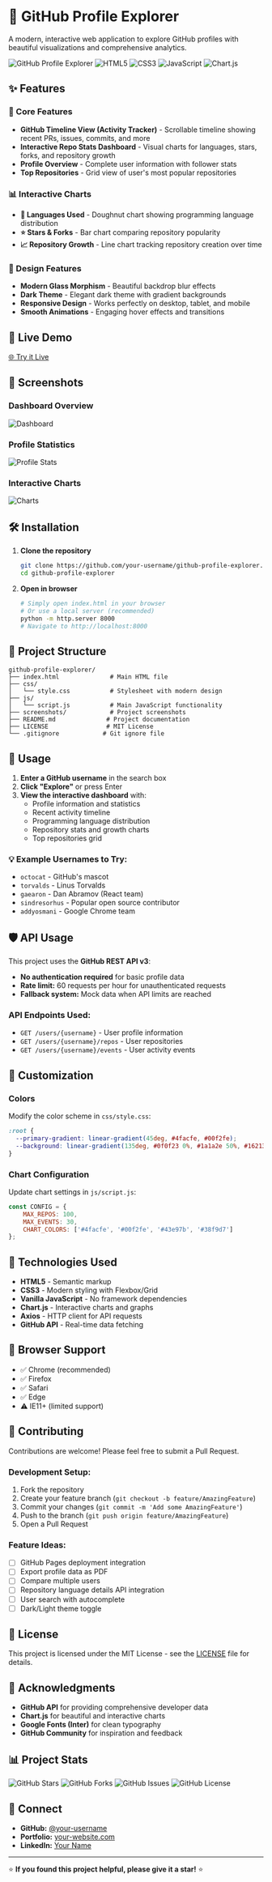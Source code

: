 # 🚀 GitHub Profile Explorer

A modern, interactive web application to explore GitHub profiles with beautiful visualizations and comprehensive analytics.

![GitHub Profile Explorer](https://img.shields.io/badge/GitHub-Profile%20Explorer-blue?style=for-the-badge&logo=github)
![HTML5](https://img.shields.io/badge/html5-%23E34F26.svg?style=for-the-badge&logo=html5&logoColor=white)
![CSS3](https://img.shields.io/badge/css3-%231572B6.svg?style=for-the-badge&logo=css3&logoColor=white)
![JavaScript](https://img.shields.io/badge/javascript-%23323330.svg?style=for-the-badge&logo=javascript&logoColor=%23F7DF1E)
![Chart.js](https://img.shields.io/badge/chart.js-F5788D.svg?style=for-the-badge&logo=chart.js&logoColor=white)

## ✨ Features

### 🌟 Core Features
- **GitHub Timeline View (Activity Tracker)** - Scrollable timeline showing recent PRs, issues, commits, and more
- **Interactive Repo Stats Dashboard** - Visual charts for languages, stars, forks, and repository growth
- **Profile Overview** - Complete user information with follower stats
- **Top Repositories** - Grid view of user's most popular repositories

### 📊 Interactive Charts
- **🎨 Languages Used** - Doughnut chart showing programming language distribution
- **⭐ Stars & Forks** - Bar chart comparing repository popularity
- **📈 Repository Growth** - Line chart tracking repository creation over time

### 🎨 Design Features
- **Modern Glass Morphism** - Beautiful backdrop blur effects
- **Dark Theme** - Elegant dark theme with gradient backgrounds
- **Responsive Design** - Works perfectly on desktop, tablet, and mobile
- **Smooth Animations** - Engaging hover effects and transitions

## 🚀 Live Demo

[🌐 Try it Live](https://your-username.github.io/github-profile-explorer)

## 📸 Screenshots

### Dashboard Overview
![Dashboard](screenshots/dashboard.png)

### Profile Statistics
![Profile Stats](screenshots/profile-stats.png)

### Interactive Charts
![Charts](screenshots/charts.png)

## 🛠️ Installation

1. **Clone the repository**
   ```bash
   git clone https://github.com/your-username/github-profile-explorer.git
   cd github-profile-explorer
   ```

2. **Open in browser**
   ```bash
   # Simply open index.html in your browser
   # Or use a local server (recommended)
   python -m http.server 8000
   # Navigate to http://localhost:8000
   ```

## 📁 Project Structure

```
github-profile-explorer/
├── index.html              # Main HTML file
├── css/
│   └── style.css           # Stylesheet with modern design
├── js/
│   └── script.js           # Main JavaScript functionality
├── screenshots/            # Project screenshots
├── README.md              # Project documentation
├── LICENSE                # MIT License
└── .gitignore            # Git ignore file
```

## 🎯 Usage

1. **Enter a GitHub username** in the search box
2. **Click "Explore"** or press Enter
3. **View the interactive dashboard** with:
   - Profile information and statistics
   - Recent activity timeline
   - Programming language distribution
   - Repository stats and growth charts
   - Top repositories grid

### 💡 Example Usernames to Try:
- `octocat` - GitHub's mascot
- `torvalds` - Linus Torvalds
- `gaearon` - Dan Abramov (React team)
- `sindresorhus` - Popular open source contributor
- `addyosmani` - Google Chrome team

## 🛡️ API Usage

This project uses the **GitHub REST API v3**:
- **No authentication required** for basic profile data
- **Rate limit:** 60 requests per hour for unauthenticated requests
- **Fallback system:** Mock data when API limits are reached

### API Endpoints Used:
- `GET /users/{username}` - User profile information
- `GET /users/{username}/repos` - User repositories
- `GET /users/{username}/events` - User activity events

## 🎨 Customization

### Colors
Modify the color scheme in `css/style.css`:
```css
:root {
  --primary-gradient: linear-gradient(45deg, #4facfe, #00f2fe);
  --background: linear-gradient(135deg, #0f0f23 0%, #1a1a2e 50%, #16213e 100%);
}
```

### Chart Configuration
Update chart settings in `js/script.js`:
```javascript
const CONFIG = {
    MAX_REPOS: 100,
    MAX_EVENTS: 30,
    CHART_COLORS: ['#4facfe', '#00f2fe', '#43e97b', '#38f9d7']
};
```

## 🔧 Technologies Used

- **HTML5** - Semantic markup
- **CSS3** - Modern styling with Flexbox/Grid
- **Vanilla JavaScript** - No framework dependencies
- **Chart.js** - Interactive charts and graphs
- **Axios** - HTTP client for API requests
- **GitHub API** - Real-time data fetching

## 📱 Browser Support

- ✅ Chrome (recommended)
- ✅ Firefox
- ✅ Safari
- ✅ Edge
- ⚠️ IE11+ (limited support)

## 🤝 Contributing

Contributions are welcome! Please feel free to submit a Pull Request.

### Development Setup:
1. Fork the repository
2. Create your feature branch (`git checkout -b feature/AmazingFeature`)
3. Commit your changes (`git commit -m 'Add some AmazingFeature'`)
4. Push to the branch (`git push origin feature/AmazingFeature`)
5. Open a Pull Request

### Feature Ideas:
- [ ] GitHub Pages deployment integration
- [ ] Export profile data as PDF
- [ ] Compare multiple users
- [ ] Repository language details API integration
- [ ] User search with autocomplete
- [ ] Dark/Light theme toggle

## 📝 License

This project is licensed under the MIT License - see the [LICENSE](LICENSE) file for details.

## 🙏 Acknowledgments

- **GitHub API** for providing comprehensive developer data
- **Chart.js** for beautiful and interactive charts
- **Google Fonts (Inter)** for clean typography
- **GitHub Community** for inspiration and feedback

## 📊 Project Stats

![GitHub Stars](https://img.shields.io/github/stars/your-username/github-profile-explorer?style=social)
![GitHub Forks](https://img.shields.io/github/forks/your-username/github-profile-explorer?style=social)
![GitHub Issues](https://img.shields.io/github/issues/your-username/github-profile-explorer)
![GitHub License](https://img.shields.io/github/license/your-username/github-profile-explorer)

## 🔗 Connect

- **GitHub:** [@your-username](https://github.com/your-username)
- **Portfolio:** [your-website.com](https://your-website.com)
- **LinkedIn:** [Your Name](https://linkedin.com/in/your-profile)

---

⭐ **If you found this project helpful, please give it a star!** ⭐